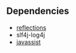 
## Dependencies
* [reflections](https://github.com/ronmamo/reflections)
* slf4j-log4j
* [javassist](https://github.com/jboss-javassist/javassist)